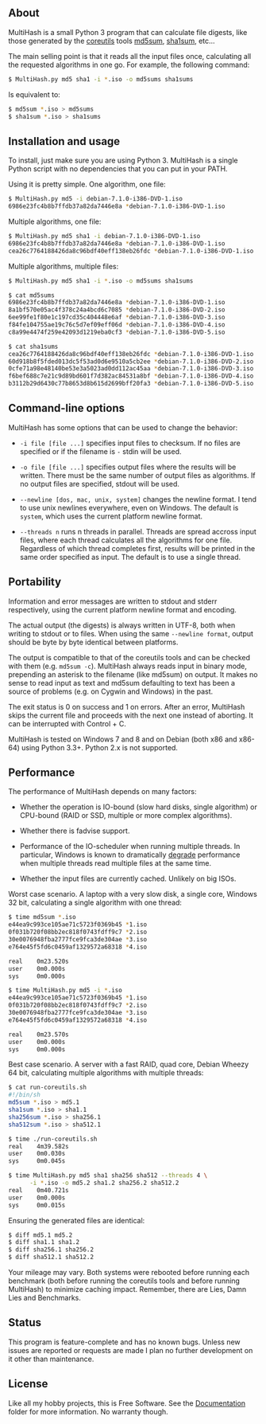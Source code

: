 
## About

MultiHash is a small Python 3 program that can calculate file digests,
like those generated by the [coreutils][] tools [md5sum][], [sha1sum][], etc...

The main selling point is that it reads all the input files once,
calculating all the requested algorithms in one go. For example,
the following command:

```bash
$ MultiHash.py md5 sha1 -i *.iso -o md5sums sha1sums
```

Is equivalent to:

```bash
$ md5sum *.iso > md5sums
$ sha1sum *.iso > sha1sums
```

[coreutils]: http://www.gnu.org/software/coreutils
[md5sum]: http://www.gnu.org/software/coreutils/manual/html_node/md5sum-invocation.html#md5sum-invocation
[sha1sum]: http://www.gnu.org/software/coreutils/manual/html_node/sha1sum-invocation.html#sha1sum-invocation

## Installation and usage

To install, just make sure you are using Python 3. MultiHash is a single
Python script with no dependencies that you can put in your PATH.

Using it is pretty simple. One algorithm, one file:

```bash
$ MultiHash.py md5 -i debian-7.1.0-i386-DVD-1.iso
6986e23fc4b8b7ffdb37a82da7446e8a *debian-7.1.0-i386-DVD-1.iso
```

Multiple algorithms, one file:

```bash
$ MultiHash.py md5 sha1 -i debian-7.1.0-i386-DVD-1.iso
6986e23fc4b8b7ffdb37a82da7446e8a *debian-7.1.0-i386-DVD-1.iso
cea26c7764188426da8c96bdf40eff138eb26fdc *debian-7.1.0-i386-DVD-1.iso
```

Multiple algorithms, multiple files:

```bash
$ MultiHash.py md5 sha1 -i *.iso -o md5sums sha1sums

$ cat md5sums
6986e23fc4b8b7ffdb37a82da7446e8a *debian-7.1.0-i386-DVD-1.iso
8a1bf570e05ac4f378c24a4bcd6c7085 *debian-7.1.0-i386-DVD-2.iso
6ee99fe1f80e1c197cd35c404448e6af *debian-7.1.0-i386-DVD-3.iso
f84fe104755ae19c76c5d7ef09eff06d *debian-7.1.0-i386-DVD-4.iso
c8a99e4474f259e42093d1219eba0cf3 *debian-7.1.0-i386-DVD-5.iso

$ cat sha1sums
cea26c7764188426da8c96bdf40eff138eb26fdc *debian-7.1.0-i386-DVD-1.iso
60d918b8f5fded013dc5f53ad0d6e9510a5cb2ee *debian-7.1.0-i386-DVD-2.iso
0cfe71a98e48140be53e3a5023ad0dd112ac45aa *debian-7.1.0-i386-DVD-3.iso
f6bef688c7e21c9d89bd601f7d382ac84531a8bf *debian-7.1.0-i386-DVD-4.iso
b3112b29d6430c77b8653d8b615d2699bff20fa3 *debian-7.1.0-i386-DVD-5.iso
```

## Command-line options

MultiHash has some options that can be used to change the behavior:

* `-i file [file ...]` specifies input files to checksum. If no files
  are specified or if the filename is `-` stdin will be used.

* `-o file [file ...]` specifies output files where the results will
  be written. There must be the same number of output files as algorithms.
  If no output files are specified, stdout will be used.

* `--newline [dos, mac, unix, system]` changes the newline format.
  I tend to use unix newlines everywhere, even on Windows. The default is
  `system`, which uses the current platform newline format.

* `--threads n` runs n threads in parallel. Threads are spread accross
  input files, where each thread calculates all the algorithms for one file.
  Regardless of which thread completes first, results will be printed in
  the same order specified as input. The default is to use a single thread.

## Portability

Information and error messages are written to stdout and stderr
respectively, using the current platform newline format and encoding.

The actual output (the digests) is always written in UTF-8, both when
writing to stdout or to files. When using the same `--newline format`,
output should be byte by byte identical between platforms.

The output is compatible to that of the coreutils tools and can be checked
with them (e.g. `md5sum -c`). MultiHash always reads input in binary mode,
prepending an asterisk to the filename (like md5sum) on output. It makes
no sense to read input as text and md5sum defaulting to text has been a
source of problems (e.g. on Cygwin and Windows) in the past.

The exit status is 0 on success and 1 on errors. After an error,
MultiHash skips the current file and proceeds with the next one
instead of aborting. It can be interrupted with Control + C.

MultiHash is tested on Windows 7 and 8 and on Debian (both x86 and x86-64)
using Python 3.3+. Python 2.x is not supported.

## Performance

The performance of MultiHash depends on many factors:

* Whether the operation is IO-bound (slow hard disks, single algorithm)
  or CPU-bound (RAID or SSD, multiple or more complex algorithms).

* Whether there is fadvise support.

* Performance of the IO-scheduler when running multiple threads. In
  particular, Windows is known to dramatically [degrade][] performance
  when multiple threads read multiple files at the same time.

* Whether the input files are currently cached. Unlikely on big ISOs.

[degrade]: http://stackoverflow.com/questions/9191/how-to-obtain-good-concurrent-read-performance-from-disk

Worst case scenario. A laptop with a very slow disk, a single core,
Windows 32 bit, calculating a single algorithm with one thread:

```bash
$ time md5sum *.iso
e44ea9c993ce105ae71c5723f0369b45 *1.iso
0f031b720f08bb2ec818f0743fdff9c7 *2.iso
30e0076948fba2777fce9fca3de304ae *3.iso
e764e45f5fd6c0459af1329572a68318 *4.iso

real    0m23.520s
user    0m0.000s
sys     0m0.000s

$ time MultiHash.py md5 -i *.iso
e44ea9c993ce105ae71c5723f0369b45 *1.iso
0f031b720f08bb2ec818f0743fdff9c7 *2.iso
30e0076948fba2777fce9fca3de304ae *3.iso
e764e45f5fd6c0459af1329572a68318 *4.iso

real    0m23.570s
user    0m0.000s
sys     0m0.000s
```

Best case scenario. A server with a fast RAID, quad core, Debian Wheezy 64 bit,
calculating multiple algorithms with multiple threads:

```bash
$ cat run-coreutils.sh
#!/bin/sh
md5sum *.iso > md5.1
sha1sum *.iso > sha1.1
sha256sum *.iso > sha256.1
sha512sum *.iso > sha512.1

$ time ./run-coreutils.sh
real    4m39.582s
user    0m0.030s
sys     0m0.045s

$ time MultiHash.py md5 sha1 sha256 sha512 --threads 4 \
      -i *.iso -o md5.2 sha1.2 sha256.2 sha512.2
real    0m40.721s
user    0m0.000s
sys     0m0.015s
```

Ensuring the generated files are identical:

```bash
$ diff md5.1 md5.2
$ diff sha1.1 sha1.2
$ diff sha256.1 sha256.2
$ diff sha512.1 sha512.2
```

Your mileage may vary. Both systems were rebooted before running each benchmark
(both before running the coreutils tools and before running MultiHash) to minimize
caching impact. Remember, there are Lies, Damn Lies and Benchmarks.

## Status

This program is feature-complete and has no known bugs. Unless new issues
are reported or requests are made I plan no further development on it other
than maintenance.

## License

Like all my hobby projects, this is Free Software. See the [Documentation][] folder
for more information. No warranty though.

[Documentation]: https://github.com/Beluki/MultiHash/tree/master/Documentation

